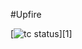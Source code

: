 #Upfire

[![tc status](http://upfire-teamcity.ukwest.cloudapp.azure.com/app/rest/builds/buildType:(id:Upfire_Ci)/statusIcon)][1]

[1]: http://upfire-teamcity.ukwest.cloudapp.azure.com/viewType.html?buildTypeId=Upfire_Ci&guest=1